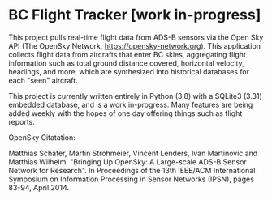 # BC Flight Tracker [work in-progress]

This project pulls real-time flight data from ADS-B sensors via the Open Sky API (The OpenSky Network, https://opensky-network.org). This application collects flight data from aircrafts that enter BC skies, aggregating flight information such as total ground distance covered, horizontal velocity, headings, and more, which are synthesized into historical databases for each "seen" aircraft.

This project is currently written entirely in Python (3.8) with a SQLite3 (3.31) embedded database, and is a work in-progress. Many features are being added weekly with the hopes of one day offering things such as flight reports.

OpenSky Citatation:

Matthias Schäfer, Martin Strohmeier, Vincent Lenders, Ivan Martinovic and Matthias Wilhelm. "Bringing Up OpenSky: A Large-scale ADS-B Sensor Network for Research". In Proceedings of the 13th IEEE/ACM International Symposium on Information Processing in Sensor Networks (IPSN), pages 83-94, April 2014.
